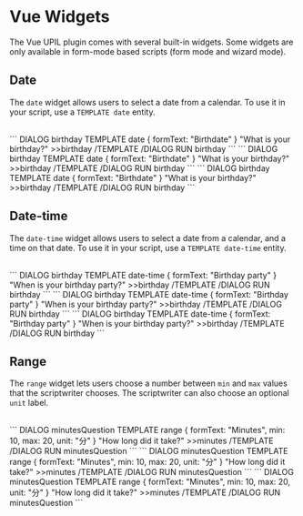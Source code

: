 # Vue Widgets

The Vue UPIL plugin comes with several built-in widgets. Some widgets are only available in form-mode based scripts (form mode and wizard mode).

## Date 

The `date` widget allows users to select a date from a calendar. To use it in your script, use a `TEMPLATE date` entity.
<br/>
<br/>

<UpilBot>
```
DIALOG birthday
  TEMPLATE date
    {
      formText: "Birthdate"
    }
    "What is your birthday?"
    >>birthday
  /TEMPLATE
/DIALOG
RUN birthday
```
</UpilBot>

<FormMode hideScript>
```
DIALOG birthday
  TEMPLATE date
    {
      formText: "Birthdate"
    }
    "What is your birthday?"
    >>birthday
  /TEMPLATE
/DIALOG
RUN birthday
```
</FormMode>

<WizardMode hideScript>
```
DIALOG birthday
  TEMPLATE date
    {
      formText: "Birthdate"
    }
    "What is your birthday?"
    >>birthday
  /TEMPLATE
/DIALOG
RUN birthday
```
</WizardMode>

## Date-time

The `date-time` widget allows users to select a date from a calendar, and a time on that date. To use it in your script, use a `TEMPLATE date-time` entity.
<br/>
<br/>

<UpilBot>
```
DIALOG birthday
  TEMPLATE date-time
    {
      formText: "Birthday party"
    }
    "When is your birthday party?"
    >>birthday
  /TEMPLATE
/DIALOG
RUN birthday
```
</UpilBot>

<FormMode hideScript>
```
DIALOG birthday
  TEMPLATE date-time
    {
      formText: "Birthday party"
    }
    "When is your birthday party?"
    >>birthday
  /TEMPLATE
/DIALOG
RUN birthday
```
</FormMode>

<WizardMode hideScript>
```
DIALOG birthday
  TEMPLATE date-time
    {
      formText: "Birthday party"
    }
    "When is your birthday party?"
    >>birthday
  /TEMPLATE
/DIALOG
RUN birthday
```
</WizardMode>

## Range

The `range` widget lets users choose a number between `min` and `max` values that the scriptwriter chooses. The scriptwriter can also choose an optional `unit` label.
<br/>
<br/>

<UpilBot>
```
DIALOG minutesQuestion
  TEMPLATE range
    {
      formText: "Minutes",
      min: 10,
      max: 20,
      unit: "分"
    }
  "How long did it take?"
  >>minutes
  /TEMPLATE
/DIALOG
RUN minutesQuestion
```
</UpilBot>

<FormMode hideScript>
```
DIALOG minutesQuestion
  TEMPLATE range
    {
      formText: "Minutes",
      min: 10,
      max: 20,
      unit: "分"
    }
  "How long did it take?"
  >>minutes
  /TEMPLATE
/DIALOG
RUN minutesQuestion
```
</FormMode>

<WizardMode hideScript>
```
DIALOG minutesQuestion
  TEMPLATE range
    {
      formText: "Minutes",
      min: 10,
      max: 20,
      unit: "分"
    }
  "How long did it take?"
  >>minutes
  /TEMPLATE
/DIALOG
RUN minutesQuestion
```
</WizardMode>